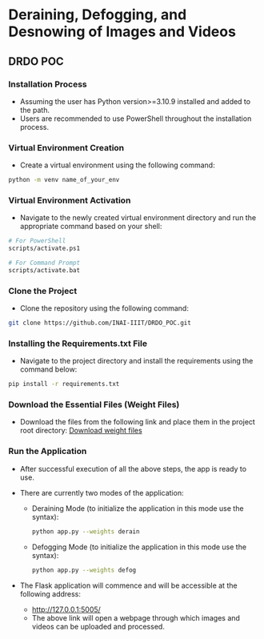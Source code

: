 # Deraining, Defogging, and Desnowing of Images and Videos
## DRDO POC

### Installation Process
- Assuming the user has Python version>=3.10.9 installed and added to the path.
- Users are recommended to use PowerShell throughout the installation process.

### Virtual Environment Creation
- Create a virtual environment using the following command:
```bash
python -m venv name_of_your_env
```

### Virtual Environment Activation
- Navigate to the newly created virtual environment directory and run the appropriate command based on your shell:
```bash
# For PowerShell
scripts/activate.ps1

# For Command Prompt
scripts/activate.bat
```

### Clone the Project
- Clone the repository using the following command:
```bash
git clone https://github.com/INAI-IIIT/DRDO_POC.git
```

### Installing the Requirements.txt File
- Navigate to the project directory and install the requirements using the command below:
```bash
pip install -r requirements.txt
```

### Download the Essential Files (Weight Files)
- Download the files from the following link and place them in the project root directory:
[Download weight files](https://iiitaphyd-my.sharepoint.com/:f:/g/personal/mohammed_ibrahim_ihub-data_iiit_ac_in/Epfsj3OjKLFJrHdFzThAda8BnKexz0vLQGz1hkth9oeWoQ?e=n25z8x)

### Run the Application
- After successful execution of all the above steps, the app is ready to use. 
- There are currently two modes of the application:
    - Deraining Mode (to initialize the application in this mode use the syntax):

      ```bash
      python app.py --weights derain
      ```
    - Defogging Mode (to initialize the application in this mode use the syntax):

      ```bash
      python app.py --weights defog
      ```
    
- The Flask application will commence and will be accessible at the following address:
    - http://127.0.0.1:5005/
    - The above link will open a webpage through which images and videos can be uploaded and processed.
